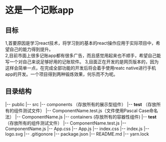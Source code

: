 # 这是一个记账app

## 目标

1,首要原因是学习react技术，将学习到的基本的react操作应用于实际项目中，希望自己的能力得到提升。  
2,目前市面上很多记账app都有很多广告，而且感觉用起来也不顺手，希望自己能写一个对自己来说足够好用的记账软件。
3,目面正在开发的是网页版本的，因为这样会简单一点，在完成全部功能的开发后将会着手使用reatc native进行手机app的开发。一个项目得到两种锻炼效果，何乐而不为呢。

## 目录结构

|-- public
    |-- src
        |-- components （存放所有的展示型组件）
            |-- __test__  （存放所有的组件测试文件）
                |-- ComponentName.test.js（文件使用Pascal Case命名法）
            |-- ComponentName.js
        |-- containers  (存放所有的容器性组件)
            |-- __test__  （存放所有的组件测试文件）
                |-- ComponentName.test.js
            |-- ComponentName.js
        |-- App.css
        |-- App.js
        |-- index.css
        |-- index.js
        |-- logo.svg
    |-- .gitigonore
    |-- package.json
    |-- README.md
    |-- yarn.lock
